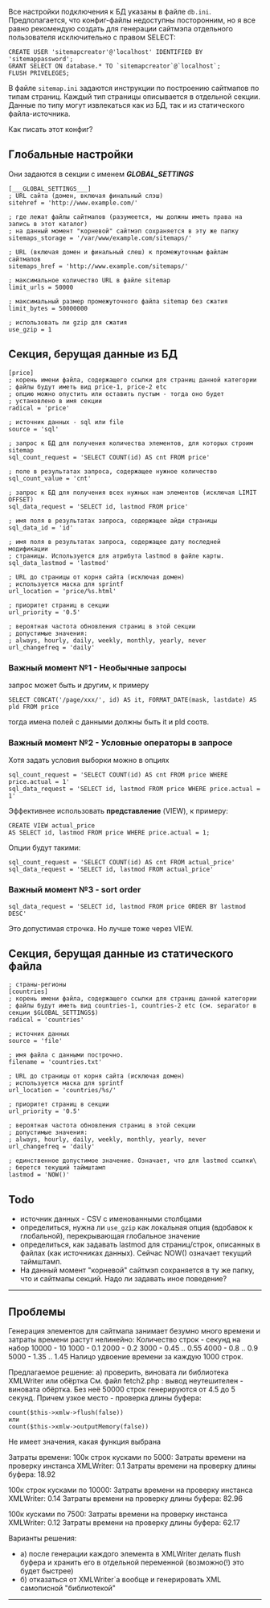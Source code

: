 Все настройки подключения к БД указаны в файле `db.ini`. Предполагается, что конфиг-файлы недоступны посторонним,
но я все равно рекомендую создать для генерации сайтмэпа отдельного пользователя исключительно с правом SELECT:

```
CREATE USER 'sitemapcreator'@'localhost' IDENTIFIED BY 'sitemappassword';
GRANT SELECT ON database.* TO `sitemapcreator`@`localhost`;
FLUSH PRIVELEGES;
```

В файле `sitemap.ini` задаются инструкции по построению сайтмапов по типам страниц. Каждый тип страницы описывается в отдельной секции. Данные по типу могут извлекаться как из БД, так и из статического файла-источника.

Как писать этот конфиг?

## Глобальные настройки
Они задаются в секции с именем ___GLOBAL_SETTINGS___

```
[___GLOBAL_SETTINGS___]
; URL сайта (домен, включая финальный слэш)
sitehref = 'http://www.example.com/'

; где лежат файлы сайтмапов (разумеется, мы должны иметь права на запись в этот каталог)
; на данный момент "корневой" сайтмэп сохраняется в эту же папку
sitemaps_storage = '/var/www/example.com/sitemaps/'

; URL (включая домен и финальный слеш) к промежуточным файлам сайтмапов
sitemaps_href = 'http://www.example.com/sitemaps/'

; максимальное количество URL в файле sitemap
limit_urls = 50000

; максимальный размер промежуточного файла sitemap без сжатия
limit_bytes = 50000000

; использовать ли gzip для сжатия
use_gzip = 1
```

## Секция, берущая данные из БД

```
[price]
; корень имени файла, содержащего ссылки для страниц данной категории
; файлы будут иметь вид price-1, price-2 etc
; опцию можно опустить или оставить пустым - тогда оно будет 
; установлено в имя секции
radical = 'price'

; источник данных - sql или file
source = 'sql'

; запрос к БД для получения количества элементов, для которых строим sitemap
sql_count_request = 'SELECT COUNT(id) AS cnt FROM price'

; поле в результатах запроса, содержащее нужное количество
sql_count_value = 'cnt'

; запрос к БД для получения всех нужных нам элементов (исключая LIMIT OFFSET)
sql_data_request = 'SELECT id, lastmod FROM price'

; имя поля в результатах запроса, содержащее айди страницы
sql_data_id = 'id'

; имя поля в результатах запроса, содержащее дату последней модификации 
; страницы. Используется для атрибута lastmod в файле карты.
sql_data_lastmod = 'lastmod'

; URL до страницы от корня сайта (исключая домен)
; используется маска для sprintf
url_location = 'price/%s.html'

; приоритет страниц в секции
url_priority = '0.5'

; вероятная частота обновления страниц в этой секции
; допустимые значения:
; always, hourly, daily, weekly, monthly, yearly, never
url_changefreq = 'daily'
```

### Важный момент №1 - Необычные запросы

запрос может быть и другим, к примеру
```
SELECT CONCAT('/page/xxx/', id) AS it, FORMAT_DATE(mask, lastdate) AS pld FROM price
```
тогда имена полей с данными должны быть it и pld соотв.

### Важный момент №2 - Условные операторы в запросе

Хотя задать условия выборки можно в опциях
```
sql_count_request = 'SELECT COUNT(id) AS cnt FROM price WHERE price.actual = 1'
sql_data_request = 'SELECT id, lastmod FROM price WHERE price.actual = 1'
```

Эффективнее использовать **представление** (VIEW), к примеру:
```
CREATE VIEW actual_price
AS SELECT id, lastmod FROM price WHERE price.actual = 1;
```
Опции будут такими:
```
sql_count_request = 'SELECT COUNT(id) AS cnt FROM actual_price'
sql_data_request = 'SELECT id, lastmod FROM actual_price'
```

### Важный момент №3 - sort order

```
sql_data_request = 'SELECT id, lastmod FROM price ORDER BY lastmod DESC'
```
Это допустимая строчка. Но лучше тоже через VIEW.


## Секция, берущая данные из статического файла

```
; страны-регионы
[countries]
; корень имени файла, содержащего ссылки для страниц данной категории
; файлы будут иметь вид countries-1, countries-2 etc (см. separator в секции $GLOBAL_SETTINGS$)
radical = 'countries'

; источник данных
source = 'file'

; имя файла с данными построчно. 
filename = 'countries.txt'

; URL до страницы от корня сайта (исключая домен)
; используется маска для sprintf
url_location = 'countries/%s/'

; приоритет страниц в секции
url_priority = '0.5'

; вероятная частота обновления страниц в этой секции
; допустимые значения:
; always, hourly, daily, weekly, monthly, yearly, never
url_changefreq = 'daily'

; единственное допустимое значение. Означает, что для lastmod ссылки\
; берется текущий таймштамп
lastmod = 'NOW()'
```

## Todo
- источник данных - CSV с именованными столбцами
- определиться, нужна ли `use_gzip` как локальная опция (вдобавок к глобальной), перекрывающая глобальное значение
- определиться, как задавать lastmod для страниц/строк, описанных в файлах (как источниках данных). Сейчас NOW() означает текущий таймштамп.
- На данный момент "корневой" сайтмэп сохраняется в ту же папку, что и сайтмапы секций. Надо ли задавать иное поведение?

----

## Проблемы

Генерация элементов для сайтмапа занимает безумно много времени и затраты времени растут нелинейно:
Количество строк - секунд на набор
10000   -   10
1000    -   0.1
2000    -   0.2
3000    -   0.45 .. 0.55
4000    -   0.8 .. 0.9
5000    -   1.35 .. 1.45
Налицо удвоение времени за каждую 1000 строк.

Предлагаемое решение:
а) проверить, виновата ли библиотека XMLWriter или обёртка
См. файл fetch2.php : вывод неутешителен - виновата обёртка. Без неё 50000 строк генерируются от 4.5 до 5 секунд.
Причем узкое место - проверка длины буфера:
```
count($this->xmlw->flush(false))
или
count($this->xmlw->outputMemory(false))
```
Не имеет значения, какая функция выбрана

Затраты времени:
100к строк кусками по 5000:
Затраты времени на проверку инстанса XMLWriter: 0.1
Затраты времени на проверку длины буфера: 18.92

100к строк кусками по 10000:
Затраты времени на проверку инстанса XMLWriter: 0.14
Затраты времени на проверку длины буфера: 82.96

100к кусками по 7500:
Затраты времени на проверку инстанса XMLWriter: 0.12
Затраты времени на проверку длины буфера: 62.17

Варианты решения:
- а) после генерации каждого элемента в XMLWriter делать flush буфера и хранить его в отдельной переменной (возможно(!) это будет быстрее)
- б) отказаться от XMLWriter`а вообще и генерировать XML самописной "библиотекой"

----

